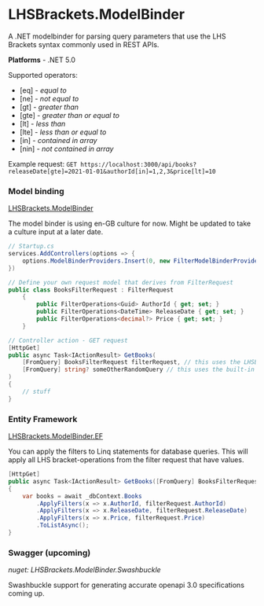# LHSBrackets.ModelBinder

A .NET modelbinder for parsing query parameters that use the LHS Brackets syntax commonly used in REST APIs.

**Platforms** - .NET 5.0

Supported operators:

- [eq] - _equal to_
- [ne] - _not equal to_
- [gt] - _greater than_
- [gte] - _greater than or equal to_
- [lt] - _less than_
- [lte] - _less than or equal to_
- [in] - _contained in array_
- [nin] - _not contained in array_

Example request: `GET https://localhost:3000/api/books?releaseDate[gte]=2021-01-01&authorId[in]=1,2,3&price[lt]=10`

### Model binding

[LHSBrackets.ModelBinder](https://www.nuget.org/packages/LHSBrackets.ModelBinder/)

The model binder is using en-GB culture for now. Might be updated to take a culture input at a later date.

```csharp
// Startup.cs
services.AddControllers(options => {
    options.ModelBinderProviders.Insert(0, new FilterModelBinderProvider());
})
```

```csharp
// Define your own request model that derives from FilterRequest
public class BooksFilterRequest : FilterRequest
    {
        public FilterOperations<Guid> AuthorId { get; set; }
        public FilterOperations<DateTime> ReleaseDate { get; set; }
        public FilterOperations<decimal?> Price { get; set; }
    }
```

```csharp
// Controller action - GET request
[HttpGet]
public async Task<IActionResult> GetBooks(
    [FromQuery] BooksFilterRequest filterRequest, // this uses the LHSBrackets model binder
    [FromQuery] string? someOtherRandomQuery // this uses the built-in model binder
)
{
    // stuff
}
```

### Entity Framework

[LHSBrackets.ModelBinder.EF](https://www.nuget.org/packages/LHSBrackets.ModelBinder.EF/)

You can apply the filters to Linq statements for database queries.
This will apply all LHS bracket-operations from the filter request that have values.

```csharp
[HttpGet]
public async Task<IActionResult> GetBooks([FromQuery] BooksFilterRequest filterRequest)
{
    var books = await _dbContext.Books
        .ApplyFilters(x => x.AuthorId, filterRequest.AuthorId)
        .ApplyFilters(x => x.ReleaseDate, filterRequest.ReleaseDate)
        .ApplyFilters(x => x.Price, filterRequest.Price)
        .ToListAsync();
}

```

### Swagger (upcoming)

_nuget: LHSBrackets.ModelBinder.Swashbuckle_

Swashbuckle support for generating accurate openapi 3.0 specifications coming up.
